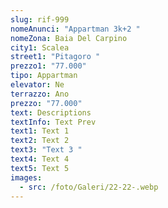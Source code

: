 ```yaml
---
slug: rif-999
nomeAnunci: "Appartman 3k+2 "
nomeZona: Baia Del Carpino
city1: Scalea
street1: "Pitagoro "
prezzo1: "77.000"
tipo: Appartman
elevator: Ne
terrazzo: Ano
prezzo: "77.000"
text: Descriptions
textInfo: Text Prev
text1: Text 1
text2: Text 2
text3: "Text 3 "
text4: Text 4
text5: Text 5
images:
  - src: /foto/Galeri/22-22-.webp
---
```

